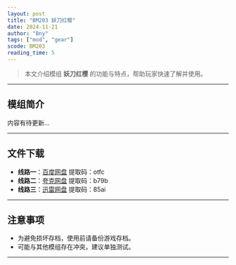 ```yaml
---
layout: post
title: "BM203 妖刀红樱"
date: 2024-11-21
author: "Bny"
tags: ["mod", "gear"]
scode: BM203
reading_time: 5
---
```


> 本文介绍模组 **妖刀红樱** 的功能与特点，帮助玩家快速了解并使用。

---

## 模组简介

内容有待更新...

---


## 文件下载
- **线路一**：[百度网盘](https://pan.baidu.com/s/1HHeYa_7HNUOYMNEJmfcPqQ?pwd=otfc)  提取码：otfc  
- **线路二**：[夸克网盘](https://pan.quark.cn/s/4e2efeb006c9?pwd=b79b)  提取码：b79b  
- **线路三**：[迅雷网盘](https://pan.xunlei.com/s/VOCCbj1vQxxhHVog5IlDWfNAA1?pwd=85ai)  提取码：85ai  

---

## 注意事项
- 为避免损坏存档，使用前请备份游戏存档。
- 可能与其他模组存在冲突，建议单独测试。

---

